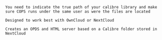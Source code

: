     You need to indicate the true path of your calibre library and make sure COPS runs under the same user as were the files are located

    Designed to work best with OwnCloud or NextCloud

    Creates an OPDS and HTML server based on a Calibre folder stored in NextCloud
